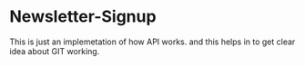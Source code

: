 # Newsletter-Signup

This is just an implemetation of how API works.
and this helps in to get clear idea about GIT working.
